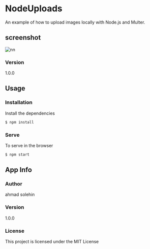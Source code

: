 # NodeUploads

An example of how to upload images locally with Node.js and Multer.

## screenshot
![nn](https://user-images.githubusercontent.com/12325386/31904139-f31ee776-b85c-11e7-927b-643e4c488374.JPG)


### Version
1.0.0

## Usage

### Installation

Install the dependencies

```sh
$ npm install
```

### Serve
To serve in the browser

```sh
$ npm start
```

## App Info

### Author

ahmad solehin

### Version

1.0.0

### License

This project is licensed under the MIT License
